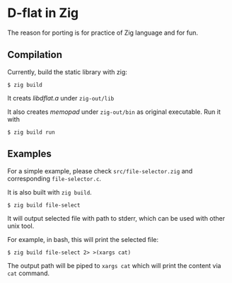 # D-flat in Zig

The reason for porting is for practice of Zig language and for fun.

## Compilation

Currently, build the static library with zig:

```
$ zig build
```

It creats *libdflat.a* under `zig-out/lib`

It also creates *memopad* under `zig-out/bin` as original executable. Run it with

`
$ zig build run
`

## Examples

For a simple example, please check `src/file-selector.zig` and corresponding `file-selector.c`.

It is also built with `zig build`.

`
$ zig build file-select
`

It will output selected file with path to stderr, which can be used with other unix tool.

For example, in bash, this will print the selected file:

`
$ zig build file-select 2> >(xargs cat)
`

The output path will be piped to `xargs cat` which will print the content via `cat` command.
